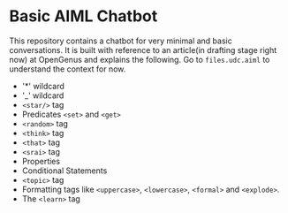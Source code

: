 # Basic AIML Chatbot

This repository contains a chatbot for very minimal and basic conversations. It is built with reference to an article(in drafting stage  right now) at OpenGenus and explains the following.
Go to `files.udc.aiml` to understand the context for now.

* '*' wildcard
* '_' wildcard
*  `<star/>` tag
* Predicates `<set>` and `<get>`
* `<random>` tag
* `<think>` tag
* `<that>` tag
* `<srai>` tag
* Properties
* Conditional Statements
* `<topic>` tag
* Formatting tags like `<uppercase>`, `<lowercase>`, `<formal>` and `<explode>`.
* The `<learn>` tag
